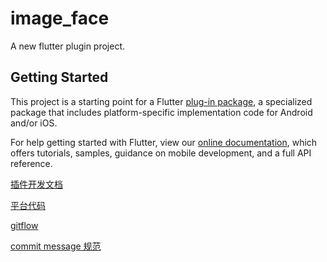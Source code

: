 # image_face

A new flutter plugin project.

## Getting Started

This project is a starting point for a Flutter
[plug-in package](https://flutter.dev/developing-packages/),
a specialized package that includes platform-specific implementation code for
Android and/or iOS.

For help getting started with Flutter, view our 
[online documentation](https://flutter.dev/docs), which offers tutorials, 
samples, guidance on mobile development, and a full API reference.

[插件开发文档](https://flutter.dev/docs/development/packages-and-plugins/developing-packages)

[平台代码](https://flutter.dev/docs/development/platform-integration/platform-channels?tab=ios-channel-swift-tab)

[gitflow](https://www.atlassian.com/git/tutorials/comparing-workflows/gitflow-workflow)

[commit message 规范](https://gist.github.com/stephenparish/9941e89d80e2bc58a153)
